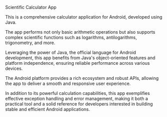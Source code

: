 Scientific Calculator App

This is a comprehensive calculator application for Android, developed using Java.

The app performs not only basic arithmetic operations but also supports complex scientific functions such as logarithms, antilogarithms, trigonometry, and more.

Leveraging the power of Java, the official language for Android development, this app benefits from Java's object-oriented features and platform independence, ensuring reliable performance across various devices.

The Android platform provides a rich ecosystem and robust APIs, allowing the app to deliver a smooth and responsive user experience.

In addition to its powerful calculation capabilities, this app exemplifies effective exception handling and error management, making it both a practical tool and a solid reference for developers interested in building stable and efficient Android applications.
